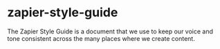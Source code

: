 # zapier-style-guide

The Zapier Style Guide is a document that we use to keep our voice and tone consistent across the many places where we create content. 